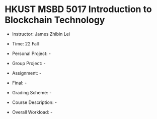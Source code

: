 # HKUST MSBD 5017 Introduction to Blockchain Technology

- Instructor: James Zhibin Lei

- Time: 22 Fall

- Personal Project: -

- Group Project: -

- Assignment: -

- Final: -

- Grading Scheme: -

- Course Description: -

- Overall Workload: -
